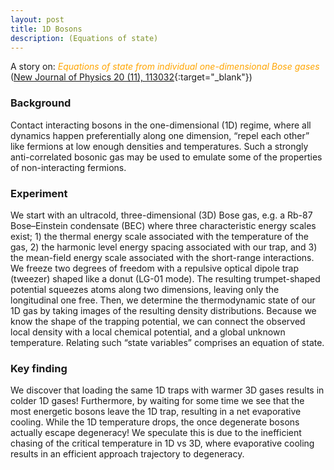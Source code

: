 ```yaml
---
layout: post
title: 1D Bosons
description: (Equations of state)
---
```



A story on:
<i style="color:Orange;"> Equations of state from individual one-dimensional Bose gases </i>
([New Journal of Physics 20 (11), 113032](https://iopscience.iop.org/article/10.1088/1367-2630/aaef9b){:target="_blank"})

### Background
Contact interacting bosons in the one-dimensional (1D) regime, where all dynamics happen preferentially along one dimension, “repel each other” like fermions at low enough densities and temperatures. Such a strongly anti-correlated bosonic gas may be used to emulate some of the properties of non-interacting fermions.

### Experiment
We start with an ultracold, three-dimensional (3D) Bose gas, e.g. a Rb-87 Bose–Einstein condensate (BEC) where three characteristic energy scales exist; 1) the thermal energy scale associated with the temperature of the gas, 2) the harmonic level energy spacing associated with our trap, and 3) the mean-field energy scale associated with the short-range interactions. We freeze two degrees of freedom with a repulsive optical dipole trap (tweezer) shaped like a donut (LG-01 mode). The resulting trumpet-shaped potential squeezes atoms along two dimensions, leaving only the longitudinal one free. Then, we determine the thermodynamic state of our 1D gas by taking images of the resulting density distributions. Because we know the shape of the trapping potential, we can connect the observed local density with a local chemical potential, and a global unknown temperature. Relating such “state variables” comprises an equation of state.

### Key finding

We discover that loading the same 1D traps with warmer 3D gases results in colder 1D gases! Furthermore, by waiting for some time we see that the most energetic bosons leave the 1D trap, resulting in a net evaporative cooling. While the 1D temperature drops, the once degenerate bosons actually escape degeneracy! We speculate this is due to the inefficient chasing of the critical temperature in 1D vs 3D, where evaporative cooling results in an efficient approach trajectory to degeneracy.